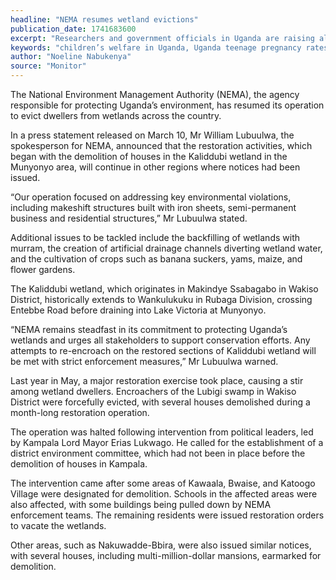 ```yaml
---
headline: "NEMA resumes wetland evictions"
publication_date: 1741683600
excerpt: "Researchers and government officials in Uganda are raising alarms over the persistent failure to translate critical research on child welfare—covering issues like teenage pregnancy, school dropouts, mental health struggles, and digital risks—into effective, data-driven policies, leaving millions of children vulnerable despite their central role in the nation’s future."
keywords: "children’s welfare in Uganda, Uganda teenage pregnancy rates, school dropout rates Uganda, mental health struggles children Uganda, unregulated digital exposure children, research policy gap Uganda, cyberbullying Uganda schools, childhood obesity Uganda, data-driven policies children, ICT training risks children, Uganda child wellbeing forum, collaboration researchers policymakers, high teenage pregnancy sub-Saharan Africa, academic pressure suicide children, AfriChild Centre Uganda"
author: "Noeline Nabukenya"
source: "Monitor"
---
```


The National Environment Management Authority (NEMA), the agency responsible for protecting Uganda’s environment, has resumed its operation to evict dwellers from wetlands across the country.

In a press statement released on March 10, Mr William Lubuulwa, the spokesperson for NEMA, announced that the restoration activities, which began with the demolition of houses in the Kaliddubi wetland in the Munyonyo area, will continue in other regions where notices had been issued.

“Our operation focused on addressing key environmental violations, including makeshift structures built with iron sheets, semi-permanent business and residential structures,” Mr Lubuulwa stated.

Additional issues to be tackled include the backfilling of wetlands with murram, the creation of artificial drainage channels diverting wetland water, and the cultivation of crops such as banana suckers, yams, maize, and flower gardens.

The Kaliddubi wetland, which originates in Makindye Ssabagabo in Wakiso District, historically extends to Wankulukuku in Rubaga Division, crossing Entebbe Road before draining into Lake Victoria at Munyonyo.

“NEMA remains steadfast in its commitment to protecting Uganda’s wetlands and urges all stakeholders to support conservation efforts. Any attempts to re-encroach on the restored sections of Kaliddubi wetland will be met with strict enforcement measures,” Mr Lubuulwa warned.

Last year in May, a major restoration exercise took place, causing a stir among wetland dwellers. Encroachers of the Lubigi swamp in Wakiso District were forcefully evicted, with several houses demolished during a month-long restoration operation.

The operation was halted following intervention from political leaders, led by Kampala Lord Mayor Erias Lukwago. He called for the establishment of a district environment committee, which had not been in place before the demolition of houses in Kampala.

The intervention came after some areas of Kawaala, Bwaise, and Katoogo Village were designated for demolition. Schools in the affected areas were also affected, with some buildings being pulled down by NEMA enforcement teams. The remaining residents were issued restoration orders to vacate the wetlands.

Other areas, such as Nakuwadde-Bbira, were also issued similar notices, with several houses, including multi-million-dollar mansions, earmarked for demolition.
